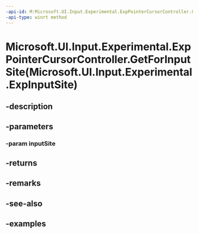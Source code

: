 ```yaml
---
-api-id: M:Microsoft.UI.Input.Experimental.ExpPointerCursorController.GetForInputSite(Microsoft.UI.Input.Experimental.ExpInputSite)
-api-type: winrt method
---
```


# Microsoft.UI.Input.Experimental.ExpPointerCursorController.GetForInputSite(Microsoft.UI.Input.Experimental.ExpInputSite)

<!--
public static Microsoft.UI.Input.Experimental.ExpPointerCursorController GetForInputSite (Microsoft.UI.Input.Experimental.ExpInputSite inputSite);
-->


## -description

## -parameters

### -param inputSite

## -returns

## -remarks

## -see-also

## -examples



